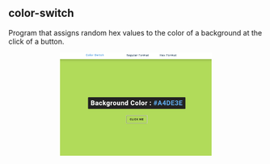## color-switch

Program that assigns random hex values to the color of a background at the click of a button.

<p align="center">
  <img width="300" src="Screen Shot 2021-03-25 at 5.23.42 PM.png">
</p>

